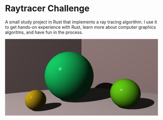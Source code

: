 # Raytracer Challenge

A small study project in Rust that implements a ray tracing algorithm.
I use it to get hands-on experience with Rust, learn more about computer graphics algoritms, and have fun in the process.

![Current result](current-output.png)
